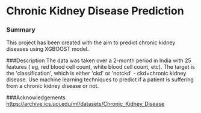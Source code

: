 # Chronic Kidney Disease Prediction

### Summary
This project has been created with the aim to predict chronic kidney diseases using XGBOOST model.

###Description
The data was taken over a 2-month period in India with 25 features ( eg, red blood cell count, white blood cell count, etc). The target is the 'classification', which is either 'ckd' or 'notckd' - ckd=chronic kidney disease. Use machine learning techniques to predict if a patient is suffering from a chronic kidney disease or not.

###Acknowledgements
https://archive.ics.uci.edu/ml/datasets/Chronic_Kidney_Disease
